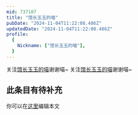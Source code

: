 ```yaml
---
mid: 737107
title: "馆长玉玉的喵"
pubDate: "2024-11-04T11:22:08.486Z"
updatedDate: "2024-11-04T11:22:08.486Z"
profile:
  {
    Nickname: ["馆长玉玉的喵"],
  }
---
```


关注[馆长玉玉的喵](https://space.bilibili.com/737107)谢谢喵~ 关注[馆长玉玉的喵](https://space.bilibili.com/737107)谢谢喵~

## 此条目有待补充
你可以在[这里](https://github.com/Yuhanawa/VTuber.ICU/edit/master/src/content/v/馆长玉玉的喵/index.md)编辑本文
